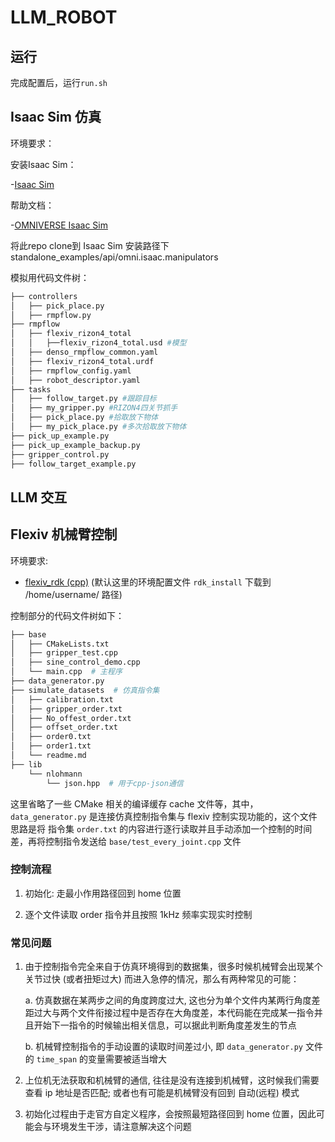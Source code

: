 # LLM_ROBOT

## 运行

完成配置后，运行`run.sh`

## Isaac Sim 仿真

环境要求：

安装Isaac Sim：

-[Isaac Sim](https://developer.nvidia.com/isaac/sim)

帮助文档：

-[OMNIVERSE Isaac Sim](https://docs.omniverse.nvidia.com/isaacsim/latest/overview.html)

将此repo clone到 Isaac Sim 安装路径下standalone_examples/api/omni.isaac.manipulators

模拟用代码文件树：
``` bash
├── controllers
│   ├── pick_place.py
│   ├── rmpflow.py
├── rmpflow
│   ├── flexiv_rizon4_total
│   │   ├──flexiv_rizon4_total.usd #模型 
│   ├── denso_rmpflow_common.yaml
│   ├── flexiv_rizon4_total.urdf
│   ├── rmpflow_config.yaml
│   ├── robot_descriptor.yaml
├── tasks  
│   ├── follow_target.py #跟踪目标
│   ├── my_gripper.py #RIZON4四关节抓手
│   ├── pick_place.py #拾取放下物体
│   ├── my_pick_place.py #多次拾取放下物体
├── pick_up_example.py
├── pick_up_example_backup.py
├── gripper_control.py
├── follow_target_example.py

```

## LLM 交互

## Flexiv 机械臂控制

环境要求:

- [flexiv_rdk (cpp)](https://rdk.flexiv.com/api/index.html) (默认这里的环境配置文件 `rdk_install` 下载到 /home/username/ 路径)

控制部分的代码文件树如下：

``` bash
├── base
│   ├── CMakeLists.txt
│   ├── gripper_test.cpp
│   ├── sine_control_demo.cpp
│   └── main.cpp  # 主程序
├── data_generator.py
├── simulate_datasets  # 仿真指令集
│   ├── calibration.txt
│   ├── gripper_order.txt
│   ├── No_offest_order.txt
│   ├── offset_order.txt
│   ├── order0.txt
│   ├── order1.txt
│   └── readme.md
├── lib
    └── nlohmann
        └── json.hpp  # 用于cpp-json通信

```

这里省略了一些 CMake 相关的编译缓存 cache 文件等，其中，`data_generator.py` 是连接仿真控制指令集与 flexiv 控制实现功能的，这个文件思路是将 指令集 `order.txt` 的内容进行逐行读取并且手动添加一个控制的时间差，再将控制指令发送给 `base/test_every_joint.cpp` 文件

### 控制流程

1. 初始化: 走最小作用路径回到 home 位置

2. 逐个文件读取 order 指令并且按照 1kHz 频率实现实时控制

### 常见问题

1. 由于控制指令完全来自于仿真环境得到的数据集，很多时候机械臂会出现某个关节过快 (或者扭矩过大) 而进入急停的情况，那么有两种常见的可能：

    a. 仿真数据在某两步之间的角度跨度过大, 这也分为单个文件内某两行角度差距过大与两个文件衔接过程中是否存在大角度差，本代码能在完成某一指令并且开始下一指令的时候输出相关信息，可以据此判断角度差发生的节点

    b. 机械臂控制指令的手动设置的读取时间差过小, 即 `data_generator.py` 文件的 `time_span` 的变量需要被适当增大

2. 上位机无法获取和机械臂的通信, 往往是没有连接到机械臂，这时候我们需要查看 ip 地址是否匹配; 或者也有可能是机械臂没有回到 自动(远程) 模式

3. 初始化过程由于走官方自定义程序，会按照最短路径回到 home 位置，因此可能会与环境发生干涉，请注意解决这个问题
